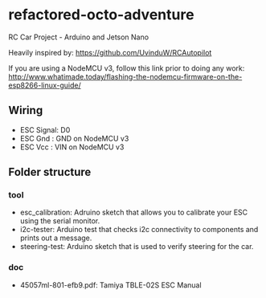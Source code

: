 # refactored-octo-adventure
RC Car Project - Arduino and Jetson Nano

Heavily inspired by: https://github.com/UvinduW/RCAutopilot

If you are using a NodeMCU v3, follow this link prior to doing any work: http://www.whatimade.today/flashing-the-nodemcu-firmware-on-the-esp8266-linux-guide/

## Wiring
 - ESC Signal: D0
 - ESC Gnd :   GND on NodeMCU v3
 - ESC Vcc :   VIN on NodeMCU v3

## Folder structure

### tool
 - esc_calibration: Adruino sketch that allows you to calibrate your ESC using the serial monitor.
 - i2c-tester: Arduino test that checks i2c connectivity to components and prints out a message.
 - steering-test: Arduino sketch that is used to verify steering for the car.
### doc
 - 45057ml-801-efb9.pdf: Tamiya TBLE-02S ESC Manual

